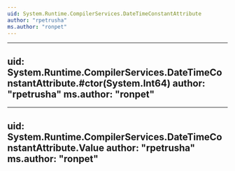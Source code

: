 ```yaml
---
uid: System.Runtime.CompilerServices.DateTimeConstantAttribute
author: "rpetrusha"
ms.author: "ronpet"
---
```


---
uid: System.Runtime.CompilerServices.DateTimeConstantAttribute.#ctor(System.Int64)
author: "rpetrusha"
ms.author: "ronpet"
---

---
uid: System.Runtime.CompilerServices.DateTimeConstantAttribute.Value
author: "rpetrusha"
ms.author: "ronpet"
---
